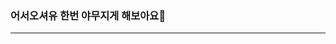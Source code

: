###  어서오셔유 한번 야무지게 해보아요👋

<hr>
<!--
**o-jslove/o-jslove** is a ✨ _special_ ✨ repository because its `README.md` (this file) appears on your GitHub profile.

Here are some ideas to get you started:

- 🔭 I’m currently working on ...
- 🌱 I’m currently learning ...
- 👯 I’m looking to collaborate on ...
- 🤔 I’m looking for help with ...
- 💬 Ask me about ...
- 📫 How to reach me: ...
- 😄 Pronouns: ...
- ⚡ Fun fact: ...
-->

[![Solved.ac Profile](http://mazassumnida.wtf/api/generate_badge?boj=gksflaxkdns1)](https://solved.ac/gksflaxkdns1)
![Top Langs](https://github-readme-stats.vercel.app/api/top-langs/?username=o-jslove&layout=compact&theme=dark)
